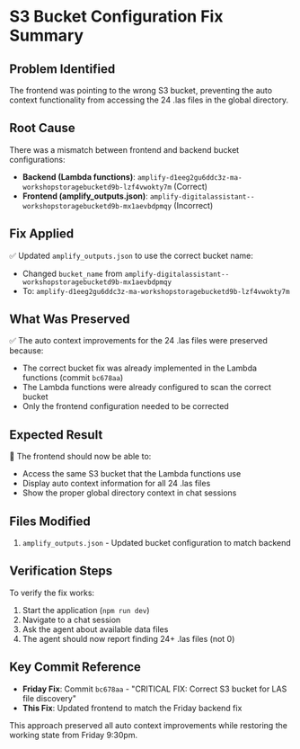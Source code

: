 # S3 Bucket Configuration Fix Summary

## Problem Identified
The frontend was pointing to the wrong S3 bucket, preventing the auto context functionality from accessing the 24 .las files in the global directory.

## Root Cause
There was a mismatch between frontend and backend bucket configurations:
- **Backend (Lambda functions)**: `amplify-d1eeg2gu6ddc3z-ma-workshopstoragebucketd9b-lzf4vwokty7m` (Correct)
- **Frontend (amplify_outputs.json)**: `amplify-digitalassistant--workshopstoragebucketd9b-mx1aevbdpmqy` (Incorrect)

## Fix Applied
✅ Updated `amplify_outputs.json` to use the correct bucket name:
- Changed `bucket_name` from `amplify-digitalassistant--workshopstoragebucketd9b-mx1aevbdpmqy` 
- To: `amplify-d1eeg2gu6ddc3z-ma-workshopstoragebucketd9b-lzf4vwokty7m`

## What Was Preserved
✅ The auto context improvements for the 24 .las files were preserved because:
- The correct bucket fix was already implemented in the Lambda functions (commit `bc678aa`)
- The Lambda functions were already configured to scan the correct bucket
- Only the frontend configuration needed to be corrected

## Expected Result
🎯 The frontend should now be able to:
- Access the same S3 bucket that the Lambda functions use
- Display auto context information for all 24 .las files
- Show the proper global directory context in chat sessions

## Files Modified
1. `amplify_outputs.json` - Updated bucket configuration to match backend

## Verification Steps
To verify the fix works:
1. Start the application (`npm run dev`)
2. Navigate to a chat session
3. Ask the agent about available data files
4. The agent should now report finding 24+ .las files (not 0)

## Key Commit Reference
- **Friday Fix**: Commit `bc678aa` - "CRITICAL FIX: Correct S3 bucket for LAS file discovery"
- **This Fix**: Updated frontend to match the Friday backend fix

This approach preserved all auto context improvements while restoring the working state from Friday 9:30pm.
